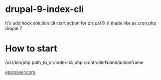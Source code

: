 # drupal-9-index-cli
It's add hock solution cli start action  for drupal 9. it made like as cron.php drupal 7 

# How to start
/usr/bin/php path_to_dir/index-cli.php /controllerName/actionName

<a href="https://epicsaver.com">epicsaver.com</a>
